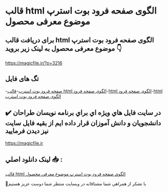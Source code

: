 # قالب html الگوی صفحه فرود بوت استرپ موضوع معرفی محصول

## برای دریافت قالب html الگوی صفحه فرود بوت استرپ موضوع معرفی محصول به لینک زیر بروید 👇

https://magicfile.ir/?p=3216

## تگ های فایل

-[صفحه فرود بوت استرپ](https://magicfile.ir/product/%d9%82%d8%a7%d9%84%d8%a8-html-%d8%a7%d9%84%da%af%d9%88%db%8c-%d8%b5%d9%81%d8%ad%d9%87-%d9%81%d8%b1%d9%88%d8%af-%d8%a8%d9%88%d8%aa-%d8%a7%d8%b3%d8%aa%d8%b1%d9%be/)-[قالب html الگوی صفحه فرود](https://magicfile.ir/product/%d9%82%d8%a7%d9%84%d8%a8-html-%d8%a7%d9%84%da%af%d9%88%db%8c-%d8%b5%d9%81%d8%ad%d9%87-%d9%81%d8%b1%d9%88%d8%af-%d8%a8%d9%88%d8%aa-%d8%a7%d8%b3%d8%aa%d8%b1%d9%be/)-[html الگوی صفحه فرود](https://magicfile.ir/product/%d9%82%d8%a7%d9%84%d8%a8-html-%d8%a7%d9%84%da%af%d9%88%db%8c-%d8%b5%d9%81%d8%ad%d9%87-%d9%81%d8%b1%d9%88%d8%af-%d8%a8%d9%88%d8%aa-%d8%a7%d8%b3%d8%aa%d8%b1%d9%be/)-[html الگوی صفحه فرود بوت استرپ](https://magicfile.ir/product/%d9%82%d8%a7%d9%84%d8%a8-html-%d8%a7%d9%84%da%af%d9%88%db%8c-%d8%b5%d9%81%d8%ad%d9%87-%d9%81%d8%b1%d9%88%d8%af-%d8%a8%d9%88%d8%aa-%d8%a7%d8%b3%d8%aa%d8%b1%d9%be/)

## ✔️ در سايت فايل هاي ويژه اي براي برنامه نويسان طراحان دانشجويان و دانش آموزان قرار داده ايم از بقيه فايل سايت نيز ديدن فرماييد

https://magicfile.ir


## لينک دانلود اصلي 📥 :

[قالب html الگوی صفحه فرود بوت استرپ موضوع معرفی محصول](https://magicfile.ir/product/%d9%82%d8%a7%d9%84%d8%a8-html-%d8%a7%d9%84%da%af%d9%88%db%8c-%d8%b5%d9%81%d8%ad%d9%87-%d9%81%d8%b1%d9%88%d8%af-%d8%a8%d9%88%d8%aa-%d8%a7%d8%b3%d8%aa%d8%b1%d9%be/) 


🙏با تشکر از همراهي شما مشتاقانه در وبسایت منتظر شما دوست عزیز هستیم

